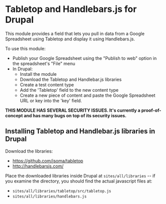 Tabletop and Handlebars.js for Drupal
==

This module provides a field that lets you pull in data from a Google Spreadsheet using Tabletop and display it using Handlebars.js.

To use this module:

* Publish your Google Spreadsheet using the "Publish to web" option in the spreadsheet's "File" menu
* In Drupal:
  * Install the module
  * Download the Tabletop and Handlebar.js libraries
  * Create a test content type
  * Add the 'Tabletop' field to the new content type
  * Create a new piece of content and paste the Google Spreadsheet URL or key into the 'key' field.

**THIS MODULE HAS SEVERAL SECURITY ISSUES. It's currently a proof-of-concept and has many bugs on top of its security issues.**

Installing Tabletop and Handlebar.js libraries in Drupal
--

Download the libraries:

* https://github.com/jsoma/tabletop
* http://handlebarsjs.com/

Place the downloaded libraries inside Drupal at <code>sites/all/libraries</code> -- if you examine the directory, you should find the actual javascript files at:

* <code>sites/all/libraries/tabletop/src/tabletop.js</code>
* <code>sites/all/libraries/handlebars.js</code>
